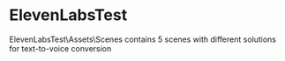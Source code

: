 # ElevenLabsTest
 
ElevenLabsTest\Assets\Scenes contains 5 scenes with different solutions for text-to-voice conversion
